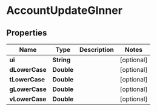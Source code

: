 

# AccountUpdateGInner


## Properties

| Name | Type | Description | Notes |
|------------ | ------------- | ------------- | -------------|
|**ui** | **String** |  |  [optional] |
|**dLowerCase** | **Double** |  |  [optional] |
|**tLowerCase** | **Double** |  |  [optional] |
|**gLowerCase** | **Double** |  |  [optional] |
|**vLowerCase** | **Double** |  |  [optional] |



